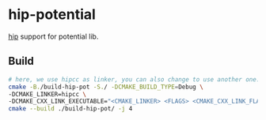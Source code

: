 # hip-potential

[hip](https://github.com/ROCm-Developer-Tools/HIP) support for potential lib.

## Build
```bash
# here, we use hipcc as linker, you can also change to use another one.
cmake -B./build-hip-pot -S./ -DCMAKE_BUILD_TYPE=Debug \
-DCMAKE_LINKER=hipcc \
-DCMAKE_CXX_LINK_EXECUTABLE="<CMAKE_LINKER> <FLAGS> <CMAKE_CXX_LINK_FLAGS> <LINK_FLAGS> <OBJECTS> -o <TARGET> <LINK_LIBRARIES>"
cmake --build ./build-hip-pot/ -j 4
```
